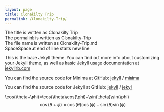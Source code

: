 ```yaml
---
layout: page
title: Clonakilty Trip
permalink: /Clonakilty-Trip/
---
```

The title is written as Clonakilty Trip  
The permalink is written as Clonakilty-Trip  
The file name is written as Clonakilty-Trip.md  
SpaceSpace at end of line starts new line   

This is the base Jekyll theme. You can find out more info about customizing your Jekyll theme, as well as basic Jekyll usage documentation at [jekyllrb.com](https://jekyllrb.com/)

You can find the source code for Minima at GitHub:
[jekyll][jekyll-organization] /
[minima](https://github.com/jekyll/minima)

You can find the source code for Jekyll at GitHub:
[jekyll][jekyll-organization] /
[jekyll](https://github.com/jekyll/jekyll)


[jekyll-organization]: https://github.com/jekyll  

\cos(\theta+\phi)=\cos(\theta)\cos(\phi)−\sin(\theta)\sin(\phi)  
$$\cos(\theta+\phi)=\cos(\theta)\cos(\phi)−\sin(\theta)\sin(\phi)$$
